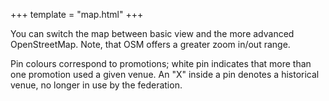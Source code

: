 +++
template = "map.html"
+++

You can switch the map between basic view and the more advanced OpenStreetMap. Note, that OSM offers a greater zoom in/out range.

Pin colours correspond to promotions; white pin indicates that more than one promotion used a given venue. An "X" inside a pin denotes a historical venue, no longer in use by the federation.
